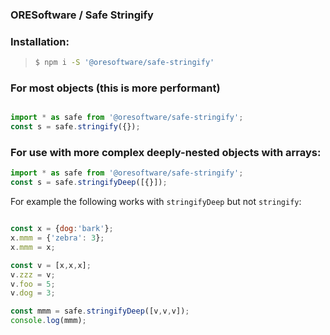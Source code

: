 
### ORESoftware / Safe Stringify


### Installation:

>
>```bash
> $ npm i -S '@oresoftware/safe-stringify'
>```
>

### For most objects (this is more performant)

```js

import * as safe from '@oresoftware/safe-stringify';
const s = safe.stringify({});

```


### For use with more complex deeply-nested objects with arrays:

```js
import * as safe from '@oresoftware/safe-stringify';
const s = safe.stringifyDeep([{}]);

```

For example the following works with `stringifyDeep` but not `stringify`:

```js

const x = {dog:'bark'};
x.mmm = {'zebra': 3};
x.mmm = x;

const v = [x,x,x];
v.zzz = v;
v.foo = 5;
v.dog = 3;

const mmm = safe.stringifyDeep([v,v,v]);
console.log(mmm);

```
